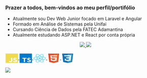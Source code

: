 ### Prazer a todos, bem-vindos ao meu perfil/portifólio

- Atualmente sou Dev Web Junior focado em Laravel e Angular
- Formado em Análise de Sistemas pela Unifai
- Cursando Ciência de Dados pela FATEC Adamantina
- Atualmente estudando ASP.NET e React por conta própria

<div align="center">
  <a href="https://github.com/GuilhermeChuman">
  <img height="180em" src="https://github-readme-stats.vercel.app/api?username=GuilhermeChuman&show_icons=true&theme=dark&include_all_commits=true&count_private=true"/>
  <img height="180em" src="https://github-readme-stats.vercel.app/api/top-langs/?username=GuilhermeChuman&layout=compact&langs_count=7&theme=dark"/>
</div>
<div style="display: inline_block"><br>
  <img align="center" alt="Js" height="30" width="40" src="https://raw.githubusercontent.com/devicons/devicon/master/icons/javascript/javascript-plain.svg">
  <img align="center" alt="Ts" height="30" width="40" src="https://raw.githubusercontent.com/devicons/devicon/master/icons/typescript/typescript-plain.svg">
  <img align="center" alt="React" height="30" width="40" src="https://raw.githubusercontent.com/devicons/devicon/master/icons/react/react-original.svg">
  <img align="center" alt="HTML" height="30" width="40" src="https://raw.githubusercontent.com/devicons/devicon/master/icons/html5/html5-original.svg">
  <img align="center" alt="CSS" height="30" width="40" src="https://raw.githubusercontent.com/devicons/devicon/master/icons/css3/css3-original.svg">
</div>
  
  <a href="https://www.linkedin.com/in/guilherme-chuman-troncon/" target="_blank"><img src="https://img.shields.io/badge/-LinkedIn-%230077B5?style=for-the-badge&logo=linkedin&logoColor=white" target="_blank"></a> 
